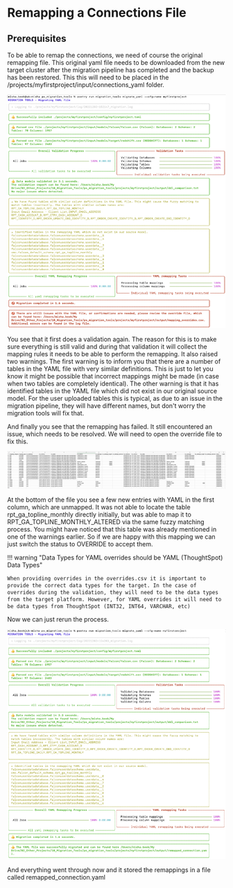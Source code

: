 # Remapping a Connections File

## Prerequisites

To be able to remap the connections, we need of course the original remapping file. This original yaml file needs to be downloaded from the new target cluster after the migration pipeline has completed and the backup has been restored. This this will need to be placed in the /projects/myfirstproject/input/connections_yaml folder.

![](./tutorial_first_remapping_run.png)

You see that it first does a validation again. The reason for this is to make sure everything is still valid and during that validation it will collect the mapping rules it needs to be able to perform the remapping.
It also raised two warnings. The first warning is to inform you that there are a number of tables in the YAML file with very similar definitions. This is just to let you know it might be possible that incorrect mappings might be made (in case when two tables are completely identical). The other warning is that it has identified tables in the YAML file which did not exist in our original source model. For the user uploaded tables this is typical, as due to an issue in the migration pipeline, they will have different names, but don't worry the migration tools will fix that.

And finally you see that the remapping has failed. It still encountered an issue, which needs to be resolved. We will need to open the override file to fix this.

![](./tutorial_mapping_override_yaml.png)

At the bottom of the file you see a few new entries with YAML in the first column, which are unmapped. It was not able to locate the table rpt_ga_topline_monthly directly initially, but was able to map it to RPT_GA_TOPLINE_MONTHLY_ALTERED via the same fuzzy matching process. You might have noticed that this table was already mentioned in one of the warnings earlier. So if we are happy with this mapping we can just switch the status to OVERRIDE to accept them.

!!! warning "Data Types for YAML overrides should be YAML (ThoughtSpot) Data Types"

    When providing overrides in the overrides.csv it is important to provide the correct data types for the target. In the case of overrides during the validation, they will need to be the data types from the target platform. However, for YAML overrides it will need to be data types from ThoughtSpot (INT32, INT64, VARCHAR, etc)

Now we can just rerun the process.

![](./tutorial_completed_migration.png)

And everything went through now and it stored the remappings in a file called remapped_connection.yaml
